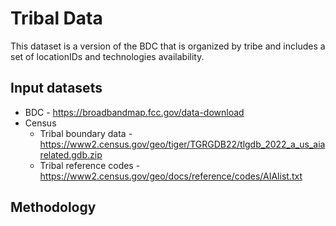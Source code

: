 # Tribal Data

This dataset is a version of the BDC that is organized by tribe and includes a set of locationIDs and technologies availability.

## Input datasets

- BDC - https://broadbandmap.fcc.gov/data-download
- Census
    - Tribal boundary data - https://www2.census.gov/geo/tiger/TGRGDB22/tlgdb_2022_a_us_aiarelated.gdb.zip
    - Tribal reference codes - https://www2.census.gov/geo/docs/reference/codes/AIAlist.txt

## Methodology
